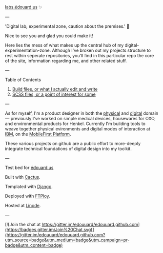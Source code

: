 [labs.édouard.us](http://labs.edouard.us/ "labs.édouard.us") :sparkles:

—

'Digital lab, experimental zone, caution about the premises.' :construction:

Nice to see you and glad you could make it!

Here lies the mess of what makes up the central hub of my digital-experimentation-zone. Although I've broken out my projects structure to rest within seperate repositories, you'll find in this particular repo the core of the site, information regarding me, and other related stuff.

—

Table of Contents

1. [Build files, or what I actually edit and write](https://github.com/edouerd/edouerd.github.com/tree/master/build)
2. [SCSS files, or a point of interest for some](https://github.com/edouerd/edouerd.github.com/tree/master/build/static/css)

—

As for myself, I'm a product designer in both the [physical](https://en.wikipedia.org/wiki/Industrial_design) and [digital](https://en.wikipedia.org/wiki/Interaction_design) domain — previously I've worked on simple medical devices, housewares for OXO, and environmental products for Henkel. Currently I'm building tools to weave together physical evironments and digital modes of interaction at [IBM](http://www.ibm.com/design/), on the [MobileFirst Platform](http://www.ibm.com/mobilefirst/us/en/mobilefirst-for-ios/).

These various projects on github are a public effort to more-deeply integrate technical foundations of digital design into my toolkit.

—

Test bed for [édouard.us](http://edouard.us/)

Built with [Cactus](http://cactusformac.com/docs/).

Templated with [Django](https://www.djangoproject.com).

Deployed with [FTPloy](https://ftploy.com/).

Hosted at [Linode](https://www.linode.com).

—

[![Join the chat at https://gitter.im/edouuard/edouuard.github.com](https://badges.gitter.im/Join%20Chat.svg)](https://gitter.im/edouuard/edouuard.github.com?utm_source=badge&utm_medium=badge&utm_campaign=pr-badge&utm_content=badge)
